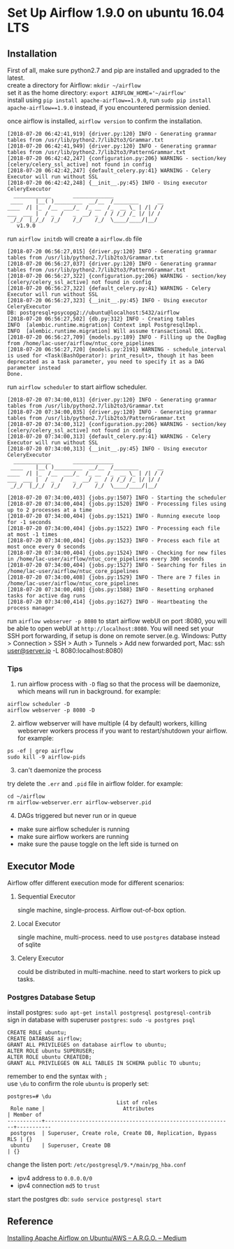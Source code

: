 # Set Up Airflow 1.9.0 on ubuntu 16.04 LTS

## Installation
First of all, make sure python2.7 and pip are installed and upgraded to the latest.  
create a directory for Airflow: `mkdir ~/airflow`  
set it as the home directory: `export AIRFLOW_HOME='~/airflow'`  
install using `pip install apache-airflow==1.9.0`, run `sudo pip install apache-airflow==1.9.0` instead, if you encountered permission denied.

once airflow is installed, `airflow version` to confirm the installation.

```
[2018-07-20 06:42:41,919] {driver.py:120} INFO - Generating grammar tables from /usr/lib/python2.7/lib2to3/Grammar.txt
[2018-07-20 06:42:41,949] {driver.py:120} INFO - Generating grammar tables from /usr/lib/python2.7/lib2to3/PatternGrammar.txt
[2018-07-20 06:42:42,247] {configuration.py:206} WARNING - section/key [celery/celery_ssl_active] not found in config
[2018-07-20 06:42:42,247] {default_celery.py:41} WARNING - Celery Executor will run without SSL
[2018-07-20 06:42:42,248] {__init__.py:45} INFO - Using executor CeleryExecutor
  ____________       _____________
 ____    |__( )_________  __/__  /________      __
____  /| |_  /__  ___/_  /_ __  /_  __ \_ | /| / /
___  ___ |  / _  /   _  __/ _  / / /_/ /_ |/ |/ /
 _/_/  |_/_/  /_/    /_/    /_/  \____/____/|__/
   v1.9.0
```

run `airflow initdb` will create a `airflow.db` file
```
[2018-07-20 06:56:27,015] {driver.py:120} INFO - Generating grammar tables from /usr/lib/python2.7/lib2to3/Grammar.txt
[2018-07-20 06:56:27,037] {driver.py:120} INFO - Generating grammar tables from /usr/lib/python2.7/lib2to3/PatternGrammar.txt
[2018-07-20 06:56:27,322] {configuration.py:206} WARNING - section/key [celery/celery_ssl_active] not found in config
[2018-07-20 06:56:27,322] {default_celery.py:41} WARNING - Celery Executor will run without SSL
[2018-07-20 06:56:27,323] {__init__.py:45} INFO - Using executor CeleryExecutor
DB: postgresql+psycopg2://ubuntu@localhost:5432/airflow
[2018-07-20 06:56:27,502] {db.py:312} INFO - Creating tables
INFO  [alembic.runtime.migration] Context impl PostgresqlImpl.
INFO  [alembic.runtime.migration] Will assume transactional DDL.
[2018-07-20 06:56:27,709] {models.py:189} INFO - Filling up the DagBag from /home/lac-user/airflow/ntuc_core_pipelines
[2018-07-20 06:56:27,720] {models.py:2191} WARNING - schedule_interval is used for <Task(BashOperator): print_result>, though it has been deprecated as a task parameter, you need to specify it as a DAG parameter instead
Done.
```

run `airflow scheduler` to start airflow scheduler. 

```
[2018-07-20 07:34:00,013] {driver.py:120} INFO - Generating grammar tables from /usr/lib/python2.7/lib2to3/Grammar.txt
[2018-07-20 07:34:00,035] {driver.py:120} INFO - Generating grammar tables from /usr/lib/python2.7/lib2to3/PatternGrammar.txt
[2018-07-20 07:34:00,312] {configuration.py:206} WARNING - section/key [celery/celery_ssl_active] not found in config
[2018-07-20 07:34:00,313] {default_celery.py:41} WARNING - Celery Executor will run without SSL
[2018-07-20 07:34:00,313] {__init__.py:45} INFO - Using executor CeleryExecutor
  ____________       _____________
 ____    |__( )_________  __/__  /________      __
____  /| |_  /__  ___/_  /_ __  /_  __ \_ | /| / /
___  ___ |  / _  /   _  __/ _  / / /_/ /_ |/ |/ /
 _/_/  |_/_/  /_/    /_/    /_/  \____/____/|__/

[2018-07-20 07:34:00,403] {jobs.py:1507} INFO - Starting the scheduler
[2018-07-20 07:34:00,404] {jobs.py:1520} INFO - Processing files using up to 2 processes at a time
[2018-07-20 07:34:00,404] {jobs.py:1521} INFO - Running execute loop for -1 seconds
[2018-07-20 07:34:00,404] {jobs.py:1522} INFO - Processing each file at most -1 times
[2018-07-20 07:34:00,404] {jobs.py:1523} INFO - Process each file at most once every 0 seconds
[2018-07-20 07:34:00,404] {jobs.py:1524} INFO - Checking for new files in /home/lac-user/airflow/ntuc_core_pipelines every 300 seconds
[2018-07-20 07:34:00,404] {jobs.py:1527} INFO - Searching for files in /home/lac-user/airflow/ntuc_core_pipelines
[2018-07-20 07:34:00,408] {jobs.py:1529} INFO - There are 7 files in /home/lac-user/airflow/ntuc_core_pipelines
[2018-07-20 07:34:00,408] {jobs.py:1588} INFO - Resetting orphaned tasks for active dag runs
[2018-07-20 07:34:00,414] {jobs.py:1627} INFO - Heartbeating the process manager

```

run `airflow webserver -p 8080` to start airflow webUI on port :8080, you will be able to open webUI at `http://localhost:8080`. You will need set your SSH port forwarding, if  setup is done on remote server.(e.g. Windows: Putty > Connection > SSH > Auth > Tunnels > Add new forwarded port, Mac: ssh user@server.ip -L 8080:localhost:8080)


### Tips
1. run airflow process with `-D` flag so that the process will be daemonize, which means will run in background.
for example:
```
airflow scheduler -D
airflow webserver -p 8080 -D
```

2. airflow webserver will have multiple (4 by default) workers, killing webserver workers process if you want to restart/shutdown your airflow. for example:
```
ps -ef | grep airflow
sudo kill -9 airflow-pids
```

3. can't daemonize the process

try delete the `.err` and `.pid` file in airflow folder. for example:
```
cd ~/airflow
rm airflow-webserver.err airflow-webserver.pid
```

4. DAGs triggered but never run or in queue

 * make sure airflow scheduler is running  
 * make sure airflow workers are running
 * make sure the pause toggle on the left side is turned on


## Executor Mode
Airflow offer different execution mode for different scenarios:

1. Sequential Executor

	single machine, single-process. Airflow out-of-box option.
    
2. Local Executor

	single machine, multi-process.
	need to use `postgres` database instead of sqlite
    
3. Celery Executor

	could be distributed in multi-machine. need to start workers to pick up tasks.

    
### Postgres Database Setup
install postgres: `sudo apt-get install postgresql postgresql-contrib`  
sign in database with superuser `postgres`: `sudo -u postgres psql`

```
CREATE ROLE ubuntu;
CREATE DATABASE airflow;
GRANT ALL PRIVILEGES on database airflow to ubuntu;
ALTER ROLE ubuntu SUPERUSER;
ALTER ROLE ubuntu CREATEDB;
GRANT ALL PRIVILEGES ON ALL TABLES IN SCHEMA public TO ubuntu;
```
remember to end the syntax with `;`   
use `\du` to confirm the role `ubuntu` is properly set:
```
postgres=# \du
                                   List of roles
 Role name |                         Attributes                         | Member of
-----------+------------------------------------------------------------+-----------
 postgres  | Superuser, Create role, Create DB, Replication, Bypass RLS | {}
 ubuntu    | Superuser, Create DB                                       | {}
```

change the listen port: `/etc/postgresql/9.*/main/pg_hba.conf`
	
* ipv4 address to `0.0.0.0/0`
* ipv4 connection `md5` to `trust`

start the postgres db: `sudo service postgresql start`

## Reference
[Installing Apache Airflow on Ubuntu/AWS – A.R.G.O. – Medium](https://medium.com/a-r-g-o/installing-apache-airflow-on-ubuntu-aws-6ebac15db211)
